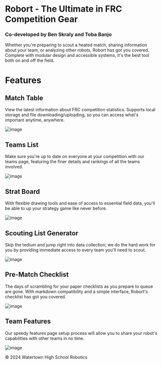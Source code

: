 # Robort - The Ultimate in FRC Competition Gear
### Co-developed by Ben Skraly and Toba Banjo
Whether you're preparing to scout a heated match, sharing information about your team, or analyzing other robots, Robort has got you covered. Complete with modular design and accessible systems, it's the best tool both on and off the field.
# Features
## Match Table
View the latest information about FRC competition statistics. Supports local storage and file downloading/uploading, so you can access what's important anytime, anywhere.

![image](https://github.com/Skac121245/Robort/assets/37334928/d1c2dd35-12b9-4388-889f-983d86398d5d)
## Teams List
Make sure you're up to date on everyone at your competition with our teams page, featuring the finer details and rankings of all the teams involved.

![image](https://github.com/Skac121245/Robort/assets/37334928/f2b7f355-4305-4981-9edf-bfe3ce6c7c58)
## Strat Board
With flexible drawing tools and ease of access to essential field data, you'll be able to up your strategy game like never before.

![image](https://github.com/Skac121245/Robort/assets/37334928/b9abc817-ef2e-419f-990b-337fb6a16318)
## Scouting List Generator
Skip the tedium and jump right into data collection; we do the hard work for you by providing immediate access to every team you'll need to scout.

![image](https://github.com/Skac121245/Robort/assets/37334928/53936ab7-001a-4afc-a8d0-29e719794c74)
## Pre-Match Checklist
The days of scrambling for your paper checklists as you prepare to queue are gone. With markdown compatibility and a simple interface, Robort's checklist has got you covered.

![image](https://github.com/Skac121245/Robort/assets/37334928/75d1ab78-382b-468a-b8b3-0ccffb3c69b0)
## Team Features 
Our speedy features page setup process will allow you to share your robot's capabilities with other teams in no time.

![image](https://github.com/Skac121245/Robort/assets/37334928/2d720bdc-4ae8-4da5-8c18-78fc14da8a1e)

© 2024 Watertown High School Robotics
